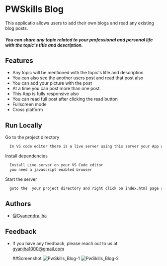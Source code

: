 
# PWSkills Blog

This applicatio allows users to add their own blogs and read any existing blog posts.

##### You can share any topic related to your professional and personal life with the topic's title and description. 


## Features

- Any topic will be mentioned with the topic's litle and description
- You can also see the another users post and read that post also
- You can add your picture with the post
- At a time you can post more than one post.
- This App is fully responsive also
- You can read full post after clicking the read button
- Fullscreen mode
- Cross platform

## Run Locally

Go to the project directory

```bash
  In VS code editor there is a live server using this server your App will run 
```

Install dependencies

```bash
  Install Live server on your VS Code editor
  you need a javascript enabled browser
```

Start the server

```bash
  goto the  your project directory and right click on index.html page select option 'open with Live Server'  
```

## Authors

- [@Gyanendra jha](https://github.com/Gyan1000)


## Feedback

- If you have any feedback, please reach out to us at gyanjha1000@gmail.com

  ##Screenshot
  ![PwSkills_Blog-1](https://github.com/Gyan1000/MILESTONE-2/assets/125688259/b714ef03-ce8f-4105-9100-662fff2dc119)
  ![PwSkills_Blog-2](https://github.com/Gyan1000/MILESTONE-2/assets/125688259/960018b1-6d1e-420d-ab32-52530f465aa8)

